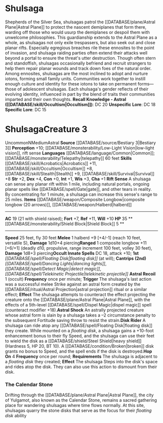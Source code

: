 ﻿---
ac: '19'
alignment: N
charisma: '+1'
constitution: '+0'
creature_ability:
- Astral Recoil
- Astral Shock
- Disk Rider
- Hop On
- Rift Sense
- Shield Block
creature_family: '[[DATABASE/monsterfamily/Ennosite|Ennosite]]'
dexterity: '+4'
fly_speed: '30'
fortitude: '+7'
hp: '35'
id: '1147'
intelligence: '+1'
land_speed: '25'
language:
- '[[DATABASE/language/Common|Common]] ; [[DATABASE/monsterability/Telepathy|telepathy]]
  60 feet'
level: '3'
max_speed: '30'
name: Shulsaga
perception: '+10'
rarity: Uncommon
reflex: '+11'
sense:
- '[[DATABASE/monsterability/Low-Light Vision|low-light vision]]'
- rift sense
size: Medium
skill:
- '[[DATABASE/skill/Acrobatics|Acrobatics]] +11'
- '[[DATABASE/skill/Occultism|Occultism]] +8'
- '[[DATABASE/skill/Stealth|Stealth]] +9'
- '[[DATABASE/skill/Survival|Survival]] +8'
source: '[[DATABASE/source/Bestiary 3|Bestiary 3]]'
speed:
- 25 feet
- fly 30 feet
spell:
- '[[DATABASE/spell/Dancing Lights|Dancing Lights]]'
- '[[DATABASE/spell/Detect Magic|Detect Magic]]'
- '[[DATABASE/spell/Floating Disk|Floating Disk]]'
- '[[DATABASE/spell/Telekinetic Projectile|Telekinetic Projectile]]'
strength: '+2'
strength_req: '2'
strongest_save:
- Reflex
trait:
- '[[DATABASE/trait/Astral|Astral]]'
- '[[DATABASE/trait/Uncommon|Uncommon]]'
type: Creature
vision: Low-light vision
weakest_save:
- Fortitude
will: '+10'
wisdom: '+3'

---
# Shulsaga

Shepherds of the Silver Sea, shulsagas patrol the [[DATABASE/plane/Astral Plane|Astral Plane]] to protect the nascent demiplanes that form there, warding off those who would usurp the demiplanes or despoil them with unwelcome philosophies. This guardianship extends to the Astral Plane as a whole, as shulsagas not only exile trespassers, but also seek out and close planar rifts. Especially egregious breaches rile these ennosites to the point of invasion, and shulsaga raiding parties often extend their attacks well beyond a portal to ensure the threat's utter destruction. Though often stern and standoffish, shulsagas occasionally befriend and recruit strangers to help them repair planar wounds and track down foes of the natural order.
 Among ennosites, shulsagas are the most inclined to adopt and nurture iotons, forming small family units. Communities work together to instill enough culture and identity for these iotons to take on permanent forms—those of adolescent shulsagas. Each shulsaga's gender reflects of their evolving identity, influenced in part by the blend of traits their communities imparted and their own thoughts.
**Recall Knowledge - Astral ([[DATABASE/skill/Occultism|Occultism]])**: DC 20
**Unspecific Lore**: DC 18
**Specific Lore**: DC 15

# Shulsaga<span class="item-type">Creature 3</span>

<span class="trait-uncommon item-trait">Uncommon</span><span class="trait-alignment item-trait">N</span><span class="trait-size item-trait">Medium</span><span class="item-trait">Astral</span>
**Source** [[DATABASE/source/Bestiary 3|Bestiary 3]]
**Perception** +10; [[DATABASE/monsterability/Low-Light Vision|low-light vision]], rift sense
**Languages** [[DATABASE/language/Common|Common]]; [[DATABASE/monsterability/Telepathy|telepathy]] 60 feet
**Skills** [[DATABASE/skill/Acrobatics|Acrobatics]] +11, [[DATABASE/skill/Occultism|Occultism]] +8, [[DATABASE/skill/Stealth|Stealth]] +9, [[DATABASE/skill/Survival|Survival]] +8
**Str** +2, **Dex** +4, **Con** +0, **Int** +1, **Wis** +3, **Cha** +1
**Rift Sense** A shulsaga can sense any planar rift within 1 mile, including natural portals, ongoing planar spells like [[DATABASE/spell/Gate|gate]], and other tears in reality. By concentrating for 1 minute, a shulsaga can increase this sense's range to 25 miles.
**Items** [[DATABASE/weapon/Composite Longbow|composite longbow (20 arrows)]], [[DATABASE/weapon/Halberd|halberd]]

---
**AC** 19 (21 with shield raised); **Fort** +7, **Ref** +11, **Will** +10
**HP** 35
<span class="in-box-ability">**[[DATABASE/monsterability/Shield Block|Shield Block]] <span class="action-icon">5</span> **</span>

---
**Speed** 25 feet, fly 30 feet
<span class="in-box-ability">**Melee** <span class="action-icon">1</span> halberd +9 [+4/-1] (reach 10 feet, versatile S), **Damage** 1d10+4 piercing</span><span class="in-box-ability">**Ranged** <span class="action-icon">1</span> composite longbow +11 [+6/+1] (deadly d10, propulsive, range increment 100 feet, volley 30 feet), **Damage** 1d8+3 piercing</span>**Occult Innate Spells** DC 18, attack +10; **1st** _[[DATABASE/spell/Floating Disk|floating disk]]_ (at will); **Cantrips** **(2nd)** _[[DATABASE/spell/Dancing Lights|dancing lights]]_, _[[DATABASE/spell/Detect Magic|detect magic]]_, _[[DATABASE/spell/Telekinetic Projectile|telekinetic projectile]]_
<span class="in-box-ability">**Astral Recoil** <span class="action-icon">1</span> (occult) **Frequency** once per minute; **Trigger** The shulsaga's last action was a successful melee Strike against an astral form created by the [[DATABASE/ritual/Astral Projection|astral projection]] ritual or a similar effect; **Effect** The shulsaga attempts to counteract the effect projecting the creature onto the [[DATABASE/plane/Astral Plane|Astral Plane]], with the effects of a 5th-level [[DATABASE/spell/Dispel Magic|dispel magic]] spell (counteract modifier +18).</span><span class="in-box-ability">**Astral Shock** An astrally projected creature whose astral form is slain by a shulsaga takes a –2 circumstance penalty to the subsequent Fortitude saving throw to resist the strain.</span><span class="in-box-ability">**Disk Rider** A shulsaga can ride atop any [[DATABASE/spell/Floating Disk|floating disk]] they create. While mounted on a _floating disk_, a shulsaga gains a +10-foot enhancement bonus to their fly Speed, and the shulsaga can use their feet to wield the disk as a [[DATABASE/shield/Steel Shield|heavy shield]] (Hardness 5, HP 20, BT 10). A [[DATABASE/condition/Broken|broken]] disk grants no bonus to Speed, and the spell ends if the disk is destroyed.</span><span class="in-box-ability">**Hop On** <span class="action-icon">4</span> **Frequency** once per round; **Requirements** The shulsaga is adjacent to a _floating disk_ they created; **Effect** The shulsaga Steps into the disk's space and rides atop the disk. They can also use this action to dismount from their disk.</span>

###  The Calendar Stone

Drifting through the [[DATABASE/plane/Astral Plane|Astral Plane]], the city of Yulgamot, also known as the Calendar Stone, remains a sacred gathering place for wandering shulsagas where time flows normally. At this site, shulsagas quarry the stone disks that serve as the focus for their _floating disk_ ability
